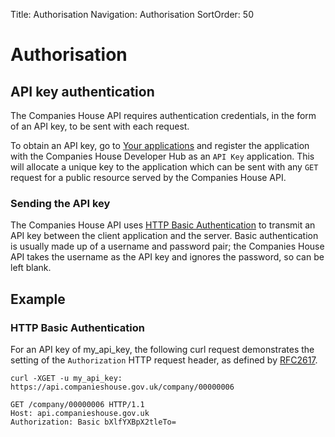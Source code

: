 Title: Authorisation
Navigation: Authorisation
SortOrder: 50

Authorisation
=============

API key authentication
----------------------

The Companies House API requires authentication credentials, in the form
of an API key, to be sent with each request.

To obtain an API key, go to [Your applications](/developer/applications)
and register the application with the Companies House Developer Hub as
an `API Key` application. This will allocate a unique key to the
application which can be sent with any `GET` request for a public
resource served by the Companies House API.

### Sending the API key

The Companies House API uses [HTTP Basic
Authentication](http://en.wikipedia.org/wiki/Basic_access_authentication)
to transmit an API key between the client application and the server.
Basic authentication is usually made up of a username and password pair;
the Companies House API takes the username as the API key and ignores
the password, so can be left blank.

Example
-------

### HTTP Basic Authentication

For an API key of my\_api\_key, the following curl request demonstrates
the setting of the `Authorization` HTTP request header, as defined by
[RFC2617](https://tools.ietf.org/html/rfc2617).

    curl -XGET -u my_api_key: https://api.companieshouse.gov.uk/company/00000006

    GET /company/00000006 HTTP/1.1
    Host: api.companieshouse.gov.uk
    Authorization: Basic bXlfYXBpX2tleTo=

